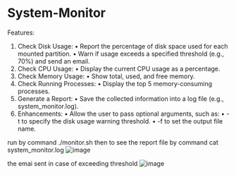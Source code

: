 # System-Monitor
Features:
1. Check Disk Usage:
• Report the percentage of disk space used for each mounted partition.
• Warn if usage exceeds a specified threshold (e.g., 70%) and send an email.
2. Check CPU Usage:
• Display the current CPU usage as a percentage.
3. Check Memory Usage:
• Show total, used, and free memory.
4. Check Running Processes:
• Display the top 5 memory-consuming processes.
5. Generate a Report:
• Save the collected information into a log file (e.g., system_monitor.log).
6. Enhancements:
• Allow the user to pass optional arguments, such as:
• -t to specify the disk usage warning threshold.
• -f to set the output file name.

run by command ./monitor.sh then 
to see the report file by command cat system_monitor.log 
![image](https://github.com/user-attachments/assets/daf4f30b-8527-47c3-8ea0-b09eb2c60809)

the emai sent in case of exceeding threshold
![image](https://github.com/user-attachments/assets/8dafff78-f9ab-40bd-8c19-46daa3ec5e55)


